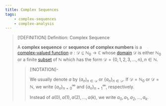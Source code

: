```yaml
---
title: Complex Sequences
tags:
    - complex-sequences
    - complex-analysis
---
```


>[!DEFINITION] Definition: Complex Sequence
>
>A **complex sequence** or **sequence of complex numbers** is a [complex-valued function](Complex-Valued%20Function.md) $a: \mathcal{D} \subseteq \mathbb{N}_0 \to \mathbb{C}$ whose [domain](../../Functions/Domain%20of%20a%20Function.md) $\mathcal{D}$ is either $\mathbb{N}_0$ or a finite [subset](../../../Set%20Theory/Subset.md) of $\mathbb{N}$ which has the form $\mathcal{D} = \{0,1,2,3,\dotsc, n\}, n \in \mathbb{N}$.
>
>>[!NOTATION]-
>>
>>We usually denote $a$ by $(a_n)_{n \in \mathcal{D}}$ or $\{a_n\}_{n \in \mathcal{D}}$. If $\mathcal{D} = \mathbb{N}_0$ or $\mathcal{D} = \mathbb{N}$, we write $\{a_n\}_{n = 0}^{\infty}$ and $\{a_n\}_{n = 1}^{\infty}$, respectively.
>>
>>Instead of $a(0), a(1), a(2), \dotsc, a(k)$, we write $a_0, a_1, a_2, \dotsc, a_k$.
>>
>